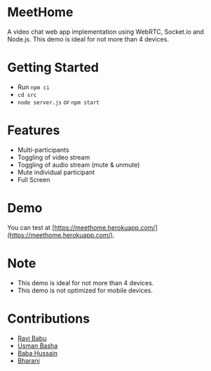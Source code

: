 # MeetHome
A video chat web app implementation using WebRTC, Socket.io and Node.js. This demo is ideal for not more than 4 devices.


# Getting Started
- Run `npm ci`
- `cd src`
- `node server.js` or `npm start`


# Features
- Multi-participants
- Toggling of video stream
- Toggling of audio stream (mute & unmute)
- Mute individual participant
- Full Screen


 
# Demo
You can test at [https://meethome.herokuapp.com/](https://meethome.herokuapp.com/).


# Note
- This demo is ideal for not more than 4 devices.
- This demo is not optimized for mobile devices.

# Contributions
- [Ravi Babu](https://github.com/ravibabuvadde)
- [Usman Basha](https://github.com/orgs/B4Hub/people/usmanbasha07)
- [Baba Hussain](https://github.com/bhsk85)
- [Bharani](https://github.com/bharanispace)
